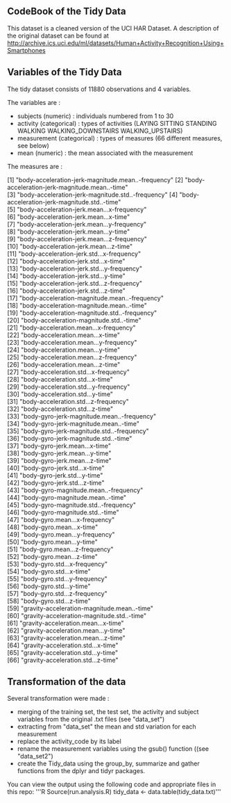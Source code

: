 ## CodeBook of the Tidy Data

This dataset is a cleaned version of the UCI HAR Dataset. A description of the original dataset can be found at http://archive.ics.uci.edu/ml/datasets/Human+Activity+Recognition+Using+Smartphones

## Variables of the Tidy Data

The tidy dataset consists of 11880 observations and 4 variables.

The variables are :

- subjects (numeric) : individuals numbered from 1 to 30
- activity (categorical) : types of activities (LAYING SITTING STANDING WALKING WALKING_DOWNSTAIRS WALKING_UPSTAIRS)
- measurement (categorical) : types of measures (66 different measures, see below)
- mean (numeric) : the mean associated with the measurement

The measures are :

 [1] "body-acceleration-jerk-magnitude.mean..-frequency"
 [2] "body-acceleration-jerk-magnitude.mean..-time"     
 [3] "body-acceleration-jerk-magnitude.std..-frequency" 
 [4] "body-acceleration-jerk-magnitude.std..-time"      
 [5] "body-acceleration-jerk.mean...x-frequency"        
 [6] "body-acceleration-jerk.mean...x-time"             
 [7] "body-acceleration-jerk.mean...y-frequency"        
 [8] "body-acceleration-jerk.mean...y-time"             
 [9] "body-acceleration-jerk.mean...z-frequency"        
[10] "body-acceleration-jerk.mean...z-time"             
[11] "body-acceleration-jerk.std...x-frequency"         
[12] "body-acceleration-jerk.std...x-time"              
[13] "body-acceleration-jerk.std...y-frequency"         
[14] "body-acceleration-jerk.std...y-time"              
[15] "body-acceleration-jerk.std...z-frequency"         
[16] "body-acceleration-jerk.std...z-time"              
[17] "body-acceleration-magnitude.mean..-frequency"     
[18] "body-acceleration-magnitude.mean..-time"          
[19] "body-acceleration-magnitude.std..-frequency"      
[20] "body-acceleration-magnitude.std..-time"           
[21] "body-acceleration.mean...x-frequency"             
[22] "body-acceleration.mean...x-time"                  
[23] "body-acceleration.mean...y-frequency"             
[24] "body-acceleration.mean...y-time"                  
[25] "body-acceleration.mean...z-frequency"             
[26] "body-acceleration.mean...z-time"                  
[27] "body-acceleration.std...x-frequency"              
[28] "body-acceleration.std...x-time"                   
[29] "body-acceleration.std...y-frequency"              
[30] "body-acceleration.std...y-time"                   
[31] "body-acceleration.std...z-frequency"              
[32] "body-acceleration.std...z-time"                   
[33] "body-gyro-jerk-magnitude.mean..-frequency"        
[34] "body-gyro-jerk-magnitude.mean..-time"             
[35] "body-gyro-jerk-magnitude.std..-frequency"         
[36] "body-gyro-jerk-magnitude.std..-time"              
[37] "body-gyro-jerk.mean...x-time"                     
[38] "body-gyro-jerk.mean...y-time"                     
[39] "body-gyro-jerk.mean...z-time"                     
[40] "body-gyro-jerk.std...x-time"                      
[41] "body-gyro-jerk.std...y-time"                      
[42] "body-gyro-jerk.std...z-time"                      
[43] "body-gyro-magnitude.mean..-frequency"             
[44] "body-gyro-magnitude.mean..-time"                  
[45] "body-gyro-magnitude.std..-frequency"              
[46] "body-gyro-magnitude.std..-time"                   
[47] "body-gyro.mean...x-frequency"                     
[48] "body-gyro.mean...x-time"                          
[49] "body-gyro.mean...y-frequency"                     
[50] "body-gyro.mean...y-time"                          
[51] "body-gyro.mean...z-frequency"                     
[52] "body-gyro.mean...z-time"                          
[53] "body-gyro.std...x-frequency"                      
[54] "body-gyro.std...x-time"                           
[55] "body-gyro.std...y-frequency"                      
[56] "body-gyro.std...y-time"                           
[57] "body-gyro.std...z-frequency"                      
[58] "body-gyro.std...z-time"                           
[59] "gravity-acceleration-magnitude.mean..-time"       
[60] "gravity-acceleration-magnitude.std..-time"        
[61] "gravity-acceleration.mean...x-time"               
[62] "gravity-acceleration.mean...y-time"               
[63] "gravity-acceleration.mean...z-time"               
[64] "gravity-acceleration.std...x-time"                
[65] "gravity-acceleration.std...y-time"                
[66] "gravity-acceleration.std...z-time" 

## Transformation of the data

Several transformation were made :

- merging of the training set, the test set, the activity and subject variables from the original .txt files (see "data_set")
- extracting from "data_set" the mean and std variation for each measurement 
- replace the activity_code by its label
- rename the measurement variables using the gsub() function ((see "data_set2")
- create the Tidy_data using the group_by, summarize and gather functions from the dplyr and tidyr packages.
 
You can view the output using the following code and appropriate files in this repo:
'''R Source(run.analysis.R)
tidy_data <- data.table(tidy_data.txt)'''


